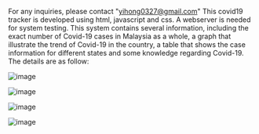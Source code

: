For any inquiries, please contact "yihong0327@gmail.com"
This covid19 tracker is developed using html, javascript and css. A webserver is needed for system testing. 
This system contains several information, including the exact number of Covid-19 cases in Malaysia as a
whole, a graph that illustrate the trend of Covid-19 in the country, a table that shows the case information
for different states and some knowledge regarding Covid-19. The details are as follow:

![image](https://github.com/gnohiy/covid19-tracker/assets/105278322/e01a6525-5e3a-4a92-a0c7-ab3ffd8039e8)

![image](https://github.com/gnohiy/covid19-tracker/assets/105278322/21dd1d6d-3dd8-4e93-8c71-82b47b688b3e)

![image](https://github.com/gnohiy/covid19-tracker/assets/105278322/e5a6379e-ab50-4d2f-86a7-df87d7139195)

![image](https://github.com/gnohiy/covid19-tracker/assets/105278322/79b4b364-97bd-4db7-862e-6cf007647b0f)
